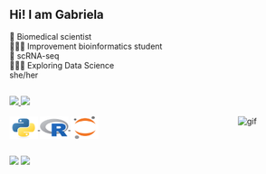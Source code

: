 ## Hi! I am Gabriela 

<div>
🧪 Biomedical scientist 
<div>
👩🏻‍💻 Improvement bioinformatics student 
<div>
🔬 scRNA-seq 
<div>
🕵🏻‍♀️ Exploring Data Science
<div>
she/her 

</div>
  
  ##
 
<div> 

<div>
  <a href="https://github.com/gabrielarapozo">
  <img height="150em" src="https://github-readme-stats.vercel.app/api?username=gabrielarapozo&show_icons=true&theme=dracula&include_all_commits=true&count_private=true"/>
  <img height="150em" src="https://github-readme-stats.vercel.app/api/top-langs/?username=gabrielarapozo&count_private=true&layout=compact&langs_count=7&theme=dracula"/>
</div>
<div style="display: inline_block"><br>
 <img align="center" alt="Python" height="40" width="50" src="https://raw.githubusercontent.com/devicons/devicon/master/icons/python/python-original.svg">
 <img align="center" alt="R" height="40" width="50" src="https://raw.githubusercontent.com/devicons/devicon/master/icons/r/r-original.svg">
 <img align="center" alt="Jupyter" height="40" width="50" src="https://raw.githubusercontent.com/devicons/devicon/master/icons/jupyter/jupyter-original.svg"> 
 <img align="right"  height="100" width="100" alt="gif" src="https://user-images.githubusercontent.com/70384671/128537200-1b43aafe-cfbc-493d-9be4-da713479de66.gif">

</div>
  
  ##
 
<div> 
  <a href = "mailto:gabrielarapozo@id.uff.br"><img src="https://img.shields.io/badge/-Gmail-%23333?style=for-the-badge&logo=gmail&logoColor=white" target="_blank"></a>
  <a href="https://www.linkedin.com/in/gabriela-rapozo-guimaraes-45a969203/" target="_blank"><img src="https://img.shields.io/badge/-LinkedIn-%230077B5?style=for-the-badge&logo=linkedin&logoColor=white" target="_blank"></a> 
  
  
